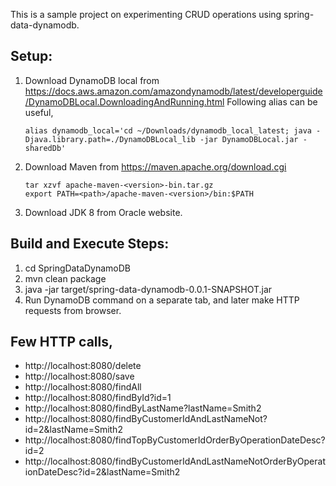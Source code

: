 This is a sample project on experimenting CRUD operations using spring-data-dynamodb.

## Setup:
1. Download DynamoDB local
   from https://docs.aws.amazon.com/amazondynamodb/latest/developerguide/DynamoDBLocal.DownloadingAndRunning.html
   Following alias can be useful,
   ```
   alias dynamodb_local='cd ~/Downloads/dynamodb_local_latest; java -Djava.library.path=./DynamoDBLocal_lib -jar DynamoDBLocal.jar -sharedDb'
   ```
2. Download Maven from https://maven.apache.org/download.cgi
   ```
   tar xzvf apache-maven-<version>-bin.tar.gz
   export PATH=<path>/apache-maven-<version>/bin:$PATH
   ```
3. Download JDK 8 from Oracle website.

## Build and Execute Steps:
1. cd SpringDataDynamoDB
2. mvn clean package
3. java -jar target/spring-data-dynamodb-0.0.1-SNAPSHOT.jar
4. Run DynamoDB command on a separate tab, and later make HTTP requests from browser.

## Few HTTP calls,
* http://localhost:8080/delete
* http://localhost:8080/save
* http://localhost:8080/findAll
* http://localhost:8080/findById?id=1
* http://localhost:8080/findByLastName?lastName=Smith2
* http://localhost:8080/findByCustomerIdAndLastNameNot?id=2&lastName=Smith2
* http://localhost:8080/findTopByCustomerIdOrderByOperationDateDesc?id=2
* http://localhost:8080/findByCustomerIdAndLastNameNotOrderByOperationDateDesc?id=2&lastName=Smith2
